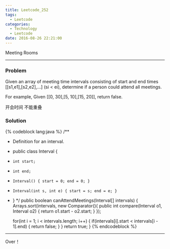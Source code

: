 ```yaml
---
title: Leetcode_252
tags:
  - Leetcode
categories:
  - Technology
  - Leetcode
date: 2016-08-26 22:21:00
---
```

Meeting Rooms

<!-- more -->

***

### Problem
Given an array of meeting time intervals consisting of start and end times [[s1,e1],[s2,e2],...] (si < ei), determine if a person could attend all meetings.

For example,
Given [[0, 30],[5, 10],[15, 20]],
return false.

开会时间 不能重叠

### Solution 

{% codeblock lang:java  %}
/**
 * Definition for an interval.
 * public class Interval {
 *     int start;
 *     int end;
 *     Interval() { start = 0; end = 0; }
 *     Interval(int s, int e) { start = s; end = e; }
 * }
 */
public boolean canAttendMeetings(Interval[] intervals) {
    Arrays.sort(intervals, new Comparator<Interval>(){
       public int compare(Interval o1, Interval o2) {
           return o1.start - o2.start;
       } 
    });
    
    for(int i = 1; i < intervals.length; i++) {
        if(intervals[i].start < intervals[i - 1].end) {
            return false;
        }
    }
    return true;
}
{% endcodeblock %}

*** 

Over！










































